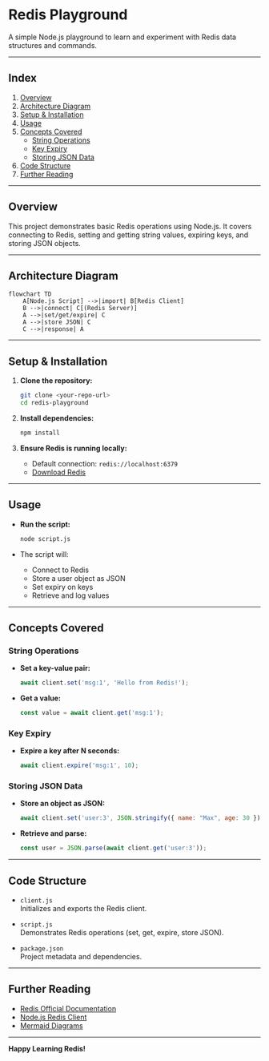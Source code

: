 # Redis Playground

A simple Node.js playground to learn and experiment with Redis data structures and commands.

---

## Index

1. [Overview](#overview)
2. [Architecture Diagram](#architecture-diagram)
3. [Setup & Installation](#setup--installation)
4. [Usage](#usage)
5. [Concepts Covered](#concepts-covered)
    - [String Operations](#string-operations)
    - [Key Expiry](#key-expiry)
    - [Storing JSON Data](#storing-json-data)
6. [Code Structure](#code-structure)
7. [Further Reading](#further-reading)

---

## Overview

This project demonstrates basic Redis operations using Node.js. It covers connecting to Redis, setting and getting string values, expiring keys, and storing JSON objects.

---

## Architecture Diagram

```mermaid
flowchart TD
    A[Node.js Script] -->|import| B[Redis Client]
    B -->|connect| C[(Redis Server)]
    A -->|set/get/expire| C
    A -->|store JSON| C
    C -->|response| A
```

---

## Setup & Installation

1. **Clone the repository:**
    ```sh
    git clone <your-repo-url>
    cd redis-playground
    ```

2. **Install dependencies:**
    ```sh
    npm install
    ```

3. **Ensure Redis is running locally:**
    - Default connection: `redis://localhost:6379`
    - [Download Redis](https://redis.io/download)

---

## Usage

- **Run the script:**
    ```sh
    node script.js
    ```

- The script will:
    - Connect to Redis
    - Store a user object as JSON
    - Set expiry on keys
    - Retrieve and log values

---

## Concepts Covered

### String Operations

- **Set a key-value pair:**
    ```js
    await client.set('msg:1', 'Hello from Redis!');
    ```

- **Get a value:**
    ```js
    const value = await client.get('msg:1');
    ```

### Key Expiry

- **Expire a key after N seconds:**
    ```js
    await client.expire('msg:1', 10);
    ```

### Storing JSON Data

- **Store an object as JSON:**
    ```js
    await client.set('user:3', JSON.stringify({ name: "Max", age: 30 }));
    ```

- **Retrieve and parse:**
    ```js
    const user = JSON.parse(await client.get('user:3'));
    ```

---

## Code Structure

- `client.js`  
  Initializes and exports the Redis client.

- `script.js`  
  Demonstrates Redis operations (set, get, expire, store JSON).

- `package.json`  
  Project metadata and dependencies.

---

## Further Reading

- [Redis Official Documentation](https://redis.io/documentation)
- [Node.js Redis Client](https://github.com/redis/node-redis)
- [Mermaid Diagrams](https://mermaid-js.github.io/mermaid/#/)

---

**Happy Learning Redis!**